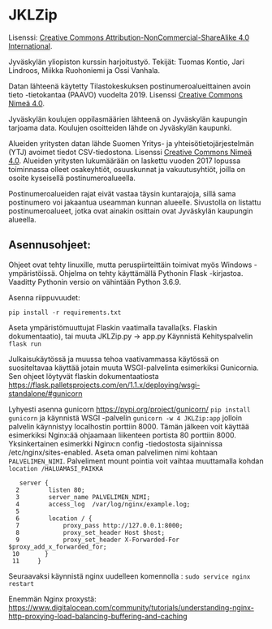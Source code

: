 # JKLZip

Lisenssi: [Creative Commons Attribution-NonCommercial-ShareAlike 4.0 International](https://creativecommons.org/licenses/by-nc-sa/4.0/).

Jyväskylän yliopiston kurssin harjoitustyö. Tekijät: Tuomas Kontio, Jari Lindroos, Miikka Ruohoniemi ja Ossi Vanhala.

Datan lähteenä käytetty Tilastokeskuksen postinumeroalueittainen avoin tieto -tietokantaa (PAAVO) vuodelta 2019. Lisenssi [Creative Commons Nimeä 4.0](https://creativecommons.org/licenses/by/4.0/deed.fi).

Jyväskylän koulujen oppilasmäärien lähteenä on Jyväskylän kaupungin tarjoama data. Koulujen osoitteiden lähde on Jyväskylän kaupunki.

Alueiden yritysten datan lähde Suomen Yritys- ja yhteisötietojärjestelmän (YTJ) avoimet tiedot CSV-tiedostona. Lisenssi [Creative Commons Nimeä 4.0](https://creativecommons.org/licenses/by/4.0/deed.fi). Alueiden yritysten lukumäärään on laskettu vuoden 2017 lopussa toiminnassa olleet osakeyhtiöt, osuuskunnat ja vakuutusyhtiöt, joilla on osoite kyseisellä postinumeroalueella.

Postinumeroalueiden rajat eivät vastaa täysin kuntarajoja, sillä sama postinumero voi jakaantua useamman kunnan alueelle. Sivustolla on listattu postinumeroalueet, jotka ovat ainakin osittain ovat Jyväskylän kaupungin alueella.

## Asennusohjeet:

Ohjeet ovat tehty linuxille, mutta peruspiirteittäin toimivat myös Windows -ympäristöissä.
Ohjelma on tehty käyttämällä Pythonin Flask -kirjastoa. Vaaditty Pythonin versio on vähintään Python 3.6.9. 

Asenna riippuvuudet:
```
pip install -r requirements.txt
```
Aseta ympäristömuuttujat Flaskin vaatimalla tavalla(ks. Flaskin dokumentaatio), tai muuta JKLZip.py -> app.py
Käynnistä Kehityspalvelin ``` flask run```

Julkaisukäytössä ja muussa tehoa vaativammassa käytössä on suositeltavaa käyttää jotain muuta WSGI-palvelinta esimerkiksi Gunicornia. Sen ohjeet löytyvät flaskin dokumentaatiosta https://flask.palletsprojects.com/en/1.1.x/deploying/wsgi-standalone/#gunicorn

Lyhyesti asenna gunicorn https://pypi.org/project/gunicorn/ ```pip install gunicorn``` ja käynnistä WSGI -palvelin ```gunicorn -w 4 JKLZip:app``` jolloin palvelin käynnistyy localhostin porttiin 8000. 
Tämän jälkeen voit käyttää esimerkiksi Nginx:ää ohjaamaan liikenteen portista 80 porttiin 8000. 
Yksinkertainen esimerkki Nginx:n config -tiedostosta sijainnissa /etc/nginx/sites-enabled. Aseta oman palvelimen nimi kohtaan ```PALVELIMEN_NIMI```. Palveliment mount pointia voit vaihtaa muuttamalla kohdan ```location /HALUAMASI_PAIKKA```
```
   server {
  2        listen 80;
  3        server_name PALVELIMEN_NIMI;
  4        access_log  /var/log/nginx/example.log;
  5 
  6        location / {
  7            proxy_pass http://127.0.0.1:8000;
  8            proxy_set_header Host $host;
  9            proxy_set_header X-Forwarded-For $proxy_add_x_forwarded_for;
 10       }
 11     }
```
Seuraavaksi käynnistä nginx uudelleen komennolla : ```sudo service nginx restart```

Enemmän Nginx proxystä: https://www.digitalocean.com/community/tutorials/understanding-nginx-http-proxying-load-balancing-buffering-and-caching

